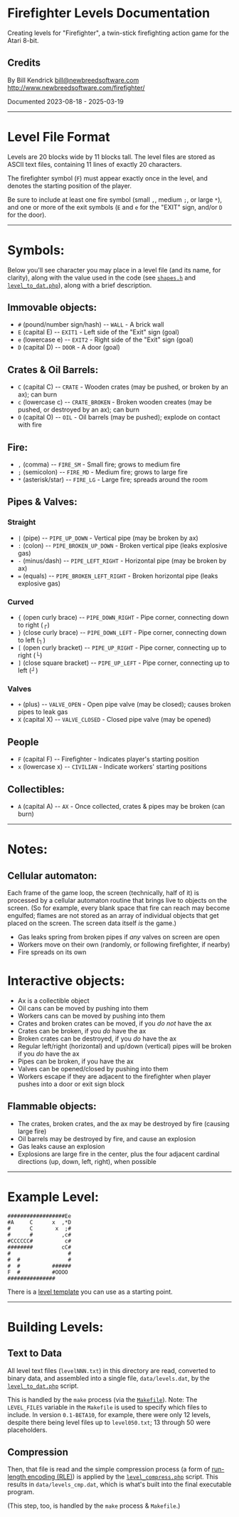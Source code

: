 # Firefighter Levels Documentation

Creating levels for "Firefighter", a twin-stick firefighting action game
for the Atari 8-bit.

## Credits
By Bill Kendrick <bill@newbreedsoftware.com>  
http://www.newbreedsoftware.com/firefighter/

Documented 2023-08-18 - 2025-03-19

------------------------------------------------------------------------

# Level File Format

Levels are 20 blocks wide by 11 blocks tall.  The level files are
stored as ASCII text files, containing 11 lines of exactly 20 characters.

The firefighter symbol (`F`) must appear exactly once in the level,
and denotes the starting position of the player.

Be sure to include at least one fire symbol (small `,`, medium `;`, or
large `*`), and one or more of the exit symbols (`E` and `e` for the
"EXIT" sign, and/or `D` for the door).

------------------------------------------------------------------------

# Symbols:

Below you'll see character you may place in a level file (and its name,
for clarity), along with the value used in the code (see
[`shapes.h`](../src/shapes.h) and
[`level_to_dat.php`](../tools/level_to_dat.php)), along with a brief
description.

## Immovable objects:

 * `#` (pound/number sign/hash) -- `WALL` - A brick wall
 * `E` (capital E) -- `EXIT1` - Left side of the "Exit" sign (goal)
 * `e` (lowercase e) -- `EXIT2` - Right side of the "Exit" sign (goal)
 * `D` (capital D) -- `DOOR` - A door (goal)

## Crates & Oil Barrels:

 * `C` (capital C) -- `CRATE` - Wooden crates (may be pushed, or broken by an ax); can burn
 * `c` (lowercase c) -- `CRATE_BROKEN` - Broken wooden creates (may be pushed, or destroyed by an ax); can burn
 * `O` (capital O) -- `OIL` - Oil barrels (may be pushed); explode on contact with fire

## Fire:

 * `,` (comma) -- `FIRE_SM` - Small fire; grows to medium fire
 * `;` (semicolon) -- `FIRE_MD` - Medium fire; grows to large fire
 * `*` (asterisk/star) -- `FIRE_LG` - Large fire; spreads around the room

## Pipes & Valves:

### Straight

 * `|` (pipe) -- `PIPE_UP_DOWN` - Vertical pipe (may be broken by ax)
 * `:` (colon) -- `PIPE_BROKEN_UP_DOWN` - Broken vertical pipe (leaks explosive gas)
 * `-` (minus/dash) -- `PIPE_LEFT_RIGHT` - Horizontal pipe (may be broken by ax)
 * `=` (equals) -- `PIPE_BROKEN_LEFT_RIGHT` - Broken horizontal pipe (leaks explosive gas)

### Curved

 * `{` (open curly brace) -- `PIPE_DOWN_RIGHT` - Pipe corner, connecting down to right (┌)
 * `}` (close curly brace) -- `PIPE_DOWN_LEFT` - Pipe corner, connecting down to left (┐)
 * `[` (open curly bracket) -- `PIPE_UP_RIGHT` - Pipe corner, connecting up to right (└)
 * `]` (close square bracket) -- `PIPE_UP_LEFT` - Pipe corner, connecting up to left (┘)

### Valves

 * `+` (plus) -- `VALVE_OPEN` - Open pipe valve (may be closed); causes broken pipes to leak gas
 * `X` (capital X) -- `VALVE_CLOSED` - Closed pipe valve (may be opened)

## People

 * `F` (capital F) -- Firefighter - Indicates player's starting position
 * `x` (lowercase x) -- `CIVILIAN` - Indicate workers' starting positions

## Collectibles:

 * `A` (capital A) -- `AX` - Once collected, crates & pipes may be broken (can burn)

------------------------------------------------------------------------

# Notes:

## Cellular automaton:

Each frame of the game loop, the screen (technically, half of it) is
processed by a cellular automaton routine that brings live to objects
on the screen.  (So for example, every blank space that fire can reach
may become engulfed; flames are not stored as an array of individual
objects that get placed on the screen.  The screen data itself *is* the
game.)

 * Gas leaks spring from broken pipes if *any* valves on screen are open
 * Workers move on their own (randomly, or following firefighter, if nearby)
 * Fire spreads on its own

# Interactive objects:

 * Ax is a collectible object
 * Oil cans can be moved by pushing into them
 * Workers cans can be moved by pushing into them
 * Crates and broken crates can be moved, if you *do not* have the ax
 * Crates can be broken, if you *do* have the ax
 * Broken crates can be destroyed, if you *do* have the ax
 * Regular left/right (horizontal) and up/down (vertical) pipes will
   be broken if you *do* have the ax
 * Pipes can be broken, if you have the ax
 * Valves can be opened/closed by pushing into them
 * Workers escape if they are adjacent to the firefighter when player pushes
   into a door or exit sign block

## Flammable objects:

 * The crates, broken crates, and the ax may be destroyed by fire
   (causing large fire)
 * Oil barrels may be destroyed by fire, and cause an explosion
 * Gas leaks cause an explosion
 * Explosions are large fire in the center, plus the four adjacent
   cardinal directions (up, down, left, right), when possible

------------------------------------------------------------------------

# Example Level:

```
##################Ee
#A     C      x  ,*D
#      C       x  ;#
#      #         ,c#
#CCCCCC#          c#
########         cC#
#                  #
#  #               #
#  #          ######
F  #          #OOOO 
###############     
```

There is a [level template](LEVEL-TEMPLATE.txt) you can use as a starting
point.

------------------------------------------------------------------------

# Building Levels:

## Text to Data

All level text files (`levelNNN.txt`) in this directory are read,
converted to binary data, and assembled into a single file,
`data/levels.dat`, by the [`level_to_dat.php`](../tools/level_to_dat.php)
script.

This is handled by the `make` process (via the [`Makefile`](../Makefile)).
Note: The `LEVEL_FILES` variable in the `Makefile` is used to specify which
files to include.  In version `0.1-BETA10`, for example, there were only
12 levels, despite there being level files up to `level050.txt`; 13 through 50
were placeholders.

## Compression

Then, that file is read and the simple compression process
(a form of [run-length encoding (RLE)](https://en.wikipedia.org/wiki/Run-length_encoding))
is applied by the [`level_compress.php`](../tools/level_compress.php) script.
This results in `data/levels_cmp.dat`, which is what's built
into the final executable program.

(This step, too, is handled by the `make` process & `Makefile`.)
